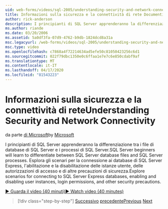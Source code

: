 ```yaml
---
uid: web-forms/videos/sql-2005/understanding-security-and-network-connectivity
title: Informazioni sulla sicurezza e la connettività di rete Documenti Microsoft
author: rick-anderson
description: I principianti di SQL Server apprenderanno la differenziazione tra i file di database di SQL Server e i processi di SQL Server. Esplora gli scenari per la connessione a SQL Server E...
ms.author: riande
ms.date: 03/20/2006
ms.assetid: 5a0df3fa-07d9-4762-b9db-1824dcd8a31a
msc.legacyurl: /web-forms/videos/sql-2005/understanding-security-and-network-connectivity
msc.type: video
ms.openlocfilehash: c7868a4f72214634ad5efe50c81050423256c6d1
ms.sourcegitcommit: 022f79dbc1350e0c6ffaa1e7e7c6e850cdabf9af
ms.translationtype: MT
ms.contentlocale: it-IT
ms.lasthandoff: 04/17/2020
ms.locfileid: "81543223"
---
```

# <a name="understanding-security-and-network-connectivity"></a><span data-ttu-id="10d2b-104">Informazioni sulla sicurezza e la connettività di rete</span><span class="sxs-lookup"><span data-stu-id="10d2b-104">Understanding Security and Network Connectivity</span></span>

<span data-ttu-id="10d2b-105">da parte [di Microsoft](https://github.com/microsoft)</span><span class="sxs-lookup"><span data-stu-id="10d2b-105">by [Microsoft](https://github.com/microsoft)</span></span>

<span data-ttu-id="10d2b-106">I principianti di SQL Server apprenderanno la differenziazione tra i file di database di SQL Server e i processi di SQL Server.</span><span class="sxs-lookup"><span data-stu-id="10d2b-106">SQL Server beginners will learn to differentiate between SQL Server database files and SQL Server processes.</span></span> <span data-ttu-id="10d2b-107">Esplora gli scenari per la connessione ai database di SQL Server Express, l'abilitazione e la disabilitazione delle istanze utente, delle autorizzazioni di accesso e di altre precauzioni di sicurezza.</span><span class="sxs-lookup"><span data-stu-id="10d2b-107">Explore scenarios for connecting to SQL Server Express databases, enabling and disabling user instances, login permissions, and other security precautions.</span></span>

[<span data-ttu-id="10d2b-108">&#9654; Guarda il video (40 minuti)</span><span class="sxs-lookup"><span data-stu-id="10d2b-108">&#9654; Watch video (40 minutes)</span></span>](https://channel9.msdn.com/Blogs/ASP-NET-Site-Videos/understanding-security-and-network-connectivity)

> [!div class="step-by-step"]
> <span data-ttu-id="10d2b-109">[Successivo](more-structured-query-language.md)
> [precedente](connecting-your-web-application-to-sql-server-2005-express-edition.md)</span><span class="sxs-lookup"><span data-stu-id="10d2b-109">[Previous](more-structured-query-language.md)
[Next](connecting-your-web-application-to-sql-server-2005-express-edition.md)</span></span>

